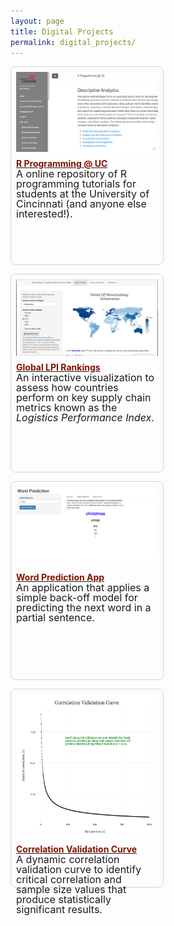```yaml
---
layout: page
title: Digital Projects
permalink: digital_projects/
---
```


<STYLE TYPE="text/css"> 
<!-- 
.nomargin {
  margin-top: 0px;
  margin-bottom: 0px;
  padding: 0px;
}

.headmargin {
  margin-top: 10px;
  margin-bottom: 0px;
  padding: 0px;
}


--> 
</STYLE>



<div style="width: 100%;">

<div style="float: left; width: 45%; margin-right: 1em; margin-bottom: 1em; border: thin solid lightgray; border-radius: 8px; padding: 8px; height: 300px;">

<a href="http://uc-r.github.io/">
  <img src="/public/images/projects/uc-r_project.png" style="display: block; margin: auto;" />
</a>

<h4 class="headmargin">
  <a href="http://uc-r.github.io/">
    <font color="#821122;">R Programming @ UC</font></a>
</h4>

<p class="nomargin" style="line-height:1.0">
  <font size="3">
    A online repository of R programming tutorials for students at the University of Cincinnati (and anyone else interested!).
  </font>
</p>

</div>

 
<div style="float: left; width: 45%; margin-right: 1em; margin-bottom: 1em; border: thin solid lightgray; border-radius: 8px; padding: 8px; height: 300px;">

<a href="https://bradleyboehmke.shinyapps.io/LPI_Rankings/">
<img src="/public/images/projects/lpi-rankings.png" style="display: block; margin: auto;" />
</a>

<h4 class="headmargin">
  <a href="https://bradleyboehmke.shinyapps.io/LPI_Rankings/">
    <font color="#821122;">Global LPI Rankings</font></a></h4>

<p class="nomargin" style="line-height:1.0">
  <font size="3">
    An interactive visualization to assess how countries perform on key supply chain metrics known as the <em>Logistics Performance Index</em>.
  </font>
</p>
 
</div>

<div style="float: left; width: 45%; margin-right: 1em; margin-bottom: 1em; border: thin solid lightgray; border-radius: 8px; padding: 8px; height: 300px;">

<a href="https://bradleyboehmke.shinyapps.io/word_prediction_app/">
<img src="/public/images/projects/word_prediction.png" style="display: block; margin: auto;" />
</a>

<h4 class="headmargin">
  <a href="https://bradleyboehmke.shinyapps.io/word_prediction_app/">
    <font color="#821122;">Word Prediction App</font></a></h4>

<p class="nomargin" style="line-height:1.0">
  <font size="3">
    An application that applies a simple back-off model for predicting the next word in a partial sentence.
  </font>
</p>
 
</div>

<div style="float: left; width: 45%; margin-right: 1em; margin-bottom: 1em; border: thin solid lightgray; border-radius: 8px; padding: 8px; height: 300px;">

<a href="http://bradleyboehmke.github.io/2016/05/a-correlation-significance-curve.html">
<img src="/public/images/projects/correlation-validation.png" style="display: block; margin: auto;" />
</a>

<h4 class="headmargin">
  <a href="http://bradleyboehmke.github.io/2016/05/a-correlation-significance-curve.html">
    <font color="#821122;">Correlation Validation Curve</font></a></h4>

<p class="nomargin" style="line-height:1.0">
  <font size="3">
    A dynamic correlation validation curve to identify critical correlation and sample size values that produce statistically significant results. 
  </font>
</p>
 
</div>
